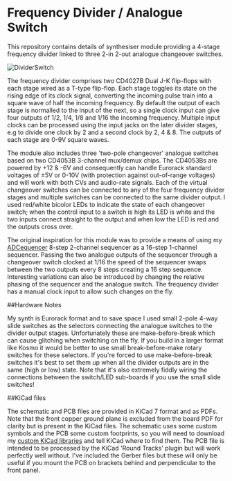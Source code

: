 # Frequency Divider / Analogue Switch

This repository contains details of synthesiser module providing a 4-stage frequency divider linked to three 2-in 2-out analogue changeover switches.

![DividerSwitch](https://github.com/user-attachments/assets/e2518ae7-653d-48fa-aa92-c53b749d4124)

The frequency divider comprises two CD4027B Dual J-K flip-flops with each stage wired as a T-type flip-flop. Each stage toggles its state on the rising edge of its clock signal, converting the incoming pulse train into a square wave of half the incoming frequency. By default the output of each stage is normalled to the input of the next, so a single clock input can give four outputs of 1/2, 1/4, 1/8 and 1/16 the incoming frequency. Multiple input clocks can be processed using the input jacks on the later divider stages, e.g to divide one clock by 2 and a second clock by 2, 4 & 8. The outputs of each stage are 0-9V square waves.

The module also includes three 'two-pole changeover' analogue switches based on two CD4053B 3-channel mux/demux chips. The CD4053Bs are powered by +12 & -6V and consequently can handle Eurorack standard voltages of ±5V or 0-10V (with protection against out-of-range voltages) and will work with both CVs and audio-rate signals. Each of the virtual changeover switches can be connected to any of the four frequency divider stages and multiple switches can be connected to the same divider output. I used red/white bicolor LEDs to indicate the state of each changeover switch; when the control input to a switch is high its LED is white and the two inputs connect straight to the output and when low the LED is red and the outputs cross over.

The original inspiration for this module was to provide a means of using my [ADCequencer](https://github.com/clarionut/ADCequencer) 8-step 2-channel sequencer as a 16-step 1-channel sequencer. Passing the two analogue outputs of the sequencer through a changeover switch clocked at 1/16 the speed of the sequencer swaps between the two outputs every 8 steps creating a 16 step sequence. Interesting variations can also be introduced by changing the relative phasing of the sequencer and the analogue switch. The frequency divider has a manual clock input to allow such changes on the fly.

##Hardware Notes

My synth is Eurorack format and to save space I used small 2-pole 4-way slide switches as the selectors connecting the analogue switches to the divider output stages. Unfortunately these are make-before-break which can cause glitching when switching on the fly. If you build in a larger format like Kosmo it would be better to use small break-before-make rotary switches for these selectors. If you're forced to use make-before-break switches it's best to set them up when all the divider outputs are in the same (high or low) state. Note that it's also extremely fiddly wiring the connections between the switch/LED sub-boards if you use the small slide switches!

##KiCad files

The schematic and PCB files are provided in KiCad 7 format and as PDFs. Note that the front copper ground plane is excluded from the board PDF for clarity but is present in the KiCad files. The schematic uses some custom symbols and the PCB some custom footprints, so you will need to download my [custom KiCad libraries](https://github.com/clarionut/kiCad_libraries) and tell KiCad where to find them. The PCB file is intended to be processed by the KiCad 'Round Tracks' plugin but will work perfectly well without. I've included the Gerber files but these will only be useful if you mount the PCB on brackets behind and perpendicular to the front panel.
